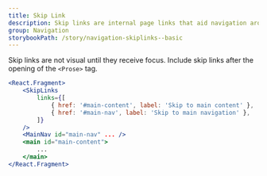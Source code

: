 ```yaml
---
title: Skip Link
description: Skip links are internal page links that aid navigation around a page. They are detected by screen readers and help users quickly jump to and over content on the page.
group: Navigation
storybookPath: /story/navigation-skiplinks--basic
---
```


Skip links are not visual until they receive focus. Include skip links after the opening of the `<Prose>` tag.

```jsx
<React.Fragment>
	<SkipLinks
		links={[
			{ href: '#main-content', label: 'Skip to main content' },
			{ href: '#main-nav', label: 'Skip to main navigation' },
		]}
	/>
	<MainNav id="main-nav" ... />
	<main id="main-content">
		...
	</main>
</React.Fragment>
```
